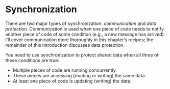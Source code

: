 # Synchronization

There are two major types of synchronization: *communication* and *data protection*. Communication is used when one piece of code needs to notify another piece of code of some condition (e.g., a new message has arrived). I’ll cover communication more thoroughly in this chapter’s recipes; the remainder of this introduction discusses data protection.

You need to use synchronization to protect shared data when all three of these conditions are true:

* Multiple pieces of code are running concurrently.
* These pieces are accessing (reading or writing) the same data.
* At least one piece of code is updating (writing) the data.
